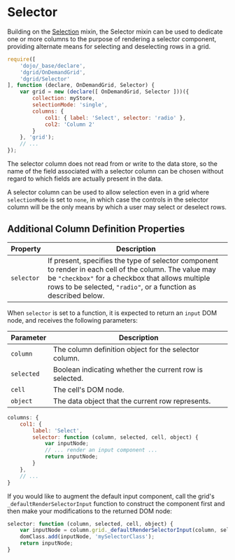 # Selector

Building on the [Selection](Selection.md) mixin, the Selector mixin can be used to
dedicate one or more columns to the purpose of rendering a selector component,
providing alternate means for selecting and deselecting rows in a grid.

```js
require([
    'dojo/_base/declare',
    'dgrid/OnDemandGrid',
    'dgrid/Selector'
], function (declare, OnDemandGrid, Selector) {
    var grid = new (declare([ OnDemandGrid, Selector ]))({
        collection: myStore,
        selectionMode: 'single',
        columns: {
            col1: { label: 'Select', selector: 'radio' },
            col2: 'Column 2'
        }
    }, 'grid');
    // ...
});
```

The selector column does not read from or write to the data store, so the name of the field associated with a
selector column can be chosen without regard to which fields are actually present in the data.

A selector column can be used to allow selection even in a grid where `selectionMode` is set to `none`, in which case
the controls in the selector column will be the only means by which a user may select or deselect rows.

## Additional Column Definition Properties

Property | Description
-------- | -----------
`selector` | If present, specifies the type of selector component to render in each cell of the column.  The value may be `"checkbox"` for a checkbox that allows multiple rows to be selected, `"radio"`, or a function as described below.

When `selector` is set to a function, it is expected to return an `input` DOM node,
and receives the following parameters:

Parameter | Description
--------- | -----------
`column` | The column definition object for the selector column.
`selected` | Boolean indicating whether the current row is selected.
`cell` | The cell's DOM node.
`object` | The data object that the current row represents.

```js
columns: {
    col1: {
        label: 'Select',
        selector: function (column, selected, cell, object) {
            var inputNode;
            // ... render an input component ...
            return inputNode;
        }
    },
    // ...
}
```

If you would like to augment the default input component, call the grid's `_defaultRenderSelectorInput` function to
construct the component first and then make your modifications to the returned DOM node:

```js
selector: function (column, selected, cell, object) {
    var inputNode = column.grid._defaultRenderSelectorInput(column, selected, cell, object);
    domClass.add(inputNode, 'mySelectorClass');
    return inputNode;
}
```
